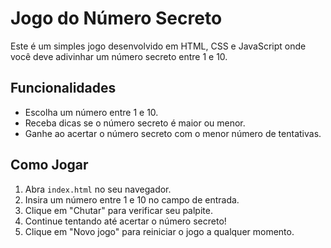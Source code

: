 # Jogo do Número Secreto

Este é um simples jogo desenvolvido em HTML, CSS e JavaScript onde você deve adivinhar um número secreto entre 1 e 10.

## Funcionalidades

- Escolha um número entre 1 e 10.
- Receba dicas se o número secreto é maior ou menor.
- Ganhe ao acertar o número secreto com o menor número de tentativas.

## Como Jogar

1. Abra `index.html` no seu navegador.
2. Insira um número entre 1 e 10 no campo de entrada.
3. Clique em "Chutar" para verificar seu palpite.
4. Continue tentando até acertar o número secreto!
5. Clique em "Novo jogo" para reiniciar o jogo a qualquer momento.

